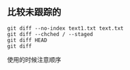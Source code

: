 ## 比较未跟踪的
``` 
git diff --no-index text1.txt text.txt
git diff --chched / --staged
git diff HEAD
git diff
```
使用的时候注意顺序